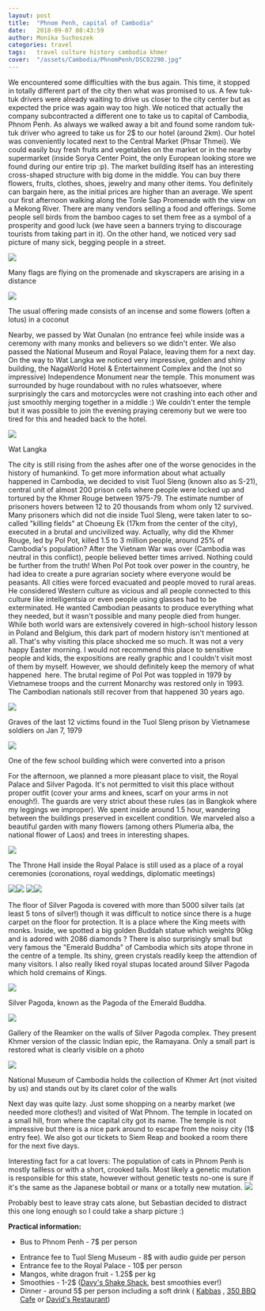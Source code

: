 ```yaml
---
layout: post
title:  "Phnom Penh, capital of Cambodia"
date:   2018-09-07 08:43:59
author: Monika Suchoszek
categories: travel
tags:	travel culture history cambodia khmer
cover:  "/assets/Cambodia/PhnomPenh/DSC02290.jpg"
---
```


We encountered some difficulties with the bus again. This time, it stopped in totally different part of the city then what was promised to us. A few tuk-tuk drivers were already waiting to drive us closer to the city center but as expected the price was again way too high. We noticed that actually the company subcontracted a different one to take us to capital of Cambodia, Phnom Penh. As always we walked away a bit and found some random tuk-tuk driver who agreed to take us for 2$ to our hotel (around 2km). Our hotel was conveniently located next to the Central Market (Phsar Thmei). We could easily buy fresh fruits and vegetables on the market or in the nearby supermarket (inside Sorya Center Point, the only European looking store we found during our entire trip :p). The market building itself has an interesting cross-shaped structure with big dome in the middle. You can buy there flowers, fruits, clothes, shoes, jewelry and many other items. You definitely can bargain here, as the initial prices are higher than an average. We spent our first afternoon walking along the Tonle Sap Promenade with the view on a Mekong River. There are many vendors selling a food and offerings. Some people sell birds from the bamboo cages to set them free as a symbol of a prosperity and good luck (we have seen a banners trying to discourage tourists from taking part in it). On the other hand, we noticed very sad picture of many sick, begging people in a street.

<img src="/assets/Cambodia/PhnomPenh/DSC02220.1.jpg">
<p class="caption">Many flags are flying on the promenade and skyscrapers are arising in a distance</p>
<img src="/assets/Cambodia/PhnomPenh/DSC02223.jpg">
<p class="caption">The usual offering made consists of an incense and some flowers (often a lotus) in a coconut</p>

Nearby, we passed by Wat Ounalan (no entrance fee) while inside was a ceremony with many monks and believers so we didn't enter. We also passed the National Museum and Royal Palace, leaving them for a next day. On the way to Wat Langka we noticed very impressive, golden and shiny building, the NagaWorld Hotel &amp; Entertainment Complex and the (not so impressive) Independence Monument near the temple. This monument was surrounded by huge roundabout with no rules whatsoever, where surprisingly the cars and motorcycles were not crashing into each other and just smoothly merging together in a middle :) We couldn't enter the temple but it was possible to join the evening praying ceremony but we were too tired for this and headed back to the hotel.

<img src="/assets/Cambodia/PhnomPenh/DSC02236.jpg">
<p class="caption">Wat Langka</p>

The city is still rising from the ashes after one of the worse genocides in the history of humankind. To get more information about what actually happened in Cambodia, we decided to visit Tuol Sleng (known also as S-21), central unit of almost 200 prison cells where people were locked up and tortured by the Khmer Rouge between 1975-79. The estimate number of prisoners hovers between 12 to 20 thousands from whom only 12 survived. Many prisoners which did not die inside Tuol Sleng, were taken later to so-called "killing fields" at Choeung Ek (17km from the center of the city), executed in a brutal and uncivilized way. Actually, why did the Khmer Rouge, led by Pol Pot, killed 1.5 to 3 million people, around 25% of Cambodia's population? After the Vietnam War was over (Cambodia was neutral in this conflict), people believed better times arrived. Nothing could be further from the truth! When Pol Pot took over power in the country, he had idea to create a pure agrarian society where everyone would be peasants. All cities were forced evacuated and people moved to rural areas. He considered Western culture as vicious and all people connected to this culture like intelligentsia or even people using glasses had to be exterminated. He wanted Cambodian peasants to produce everything what they needed, but it wasn't possible and many people died from hunger. While both world wars are extensively covered in high-school history lesson in Poland and Belgium, this dark part of modern history isn't mentioned at all. That's why visiting this place shocked me so much. It was not a very happy Easter morning. I would not recommend this place to sensitive people and kids, the expositions are really graphic and I couldn't visit most of them by myself. However, we should definitely keep the memory of what happened  here. The brutal regime of Pol Pot was toppled in 1979 by Vietnamese troops and the current Monarchy was restored only in 1993. The Cambodian nationals still recover from that happened 30 years ago.

<img src="/assets/Cambodia/PhnomPenh/DSC02243.jpg">
<p class="caption">Graves of the last 12 victims found in the Tuol Sleng prison by Vietnamese soldiers on Jan 7, 1979</p>
<img src="/assets/Cambodia/PhnomPenh/DSC02247.jpg">
<p class="caption">One of the few school building which were converted into a prison</p>

For the afternoon, we planned a more pleasant place to visit, the Royal Palace and Silver Pagoda. It's not permitted to visit this place without proper outfit (cover your arms and knees, scarf on your arms in not enough!). The guards are very strict about these rules (as in Bangkok where my leggings we improper). We spent inside around 1.5 hour, wandering between the buildings preserved in excellent condition. We marveled also a beautiful garden with many flowers (among others Plumeria alba, the national flower of Laos) and trees in interesting shapes.

<img src="/assets/Cambodia/PhnomPenh/DSC02290.jpg">
<p class="caption">The Throne Hall inside the Royal Palace is still used as a place of a royal ceremonies (coronations, royal weddings, diplomatic meetings)</p>
<img src="/assets/Cambodia/PhnomPenh/DSC02324-e1536745911256.jpg"><img src="/assets/Cambodia/PhnomPenh/DSC02284-e1536745786214.jpg">
<img src="/assets/Cambodia/PhnomPenh/IMG_20180401_164429271.jpg"><img src="/assets/Cambodia/PhnomPenh/DSC02302-e1536745795589.jpg">

The floor of Silver Pagoda is covered with more than 5000 silver tails (at least 5 tons of silver!) though it was difficult to notice since there is a huge carpet on the floor for protection. It is a place where the King meets with monks. Inside, we spotted a big golden Buddah statue which weights 90kg and is adored with 2086 diamonds ? There is also surprisingly small but very famous the "Emerald Buddha" of Cambodia which sits atope throne in the centre of a temple. Its shiny, green crystals readily keep the attendion of many visitors. I also really liked royal stupas located around Silver Pagoda which hold cremains of Kings.

<img src="/assets/Cambodia/PhnomPenh/DSC02313.jpg">
<p class="caption">Silver Pagoda, known as the Pagoda of the Emerald Buddha.</p>
<img src="/assets/Cambodia/PhnomPenh/DSC02307.jpg">
<p class="caption">Gallery of the Reamker on the walls of Silver Pagoda complex. They present Khmer version of the classic Indian epic, the Ramayana. Only a small part is restored what is clearly visible on a photo</p>
<img src="/assets/Cambodia/PhnomPenh/DSC02251.jpg">
<p class="caption">National Museum of Cambodia holds the collection of Khmer Art (not visited by us) and stands out by its claret color of the walls</p>

Next day was quite lazy. Just some shopping on a nearby market (we needed more clothes!) and visited of Wat Phnom. The temple in located on a small hill, from where the capital city got its name. The temple is not impressive but there is a nice park around to escape from the noisy city (1$ entry fee). We also got our tickets to Siem Reap and booked a room there for the next five days.

Interesting fact for a cat lovers: The population of cats in Phnom Penh is mostly tailless or with a short, crooked tails. Most likely a genetic mutation is responsible for this state, however without genetic tests no-one is sure if it's the same as the Japanese bobtail or manx or a totally new mutation.
<img src="/assets/Cambodia/PhnomPenh/DSC02401.jpg">
<p class="caption">Probably best to leave stray cats alone, but Sebastian decided to distract this one long enough so I could take a sharp picture :)</p>

__Practical information:__
  * Bus to Phnom Penh - 7$ per person</p>
  * Entrance fee to Tuol Sleng Museum - 8$ with audio guide per person
  * Entrance fee to the Royal Palace - 10$ per person
  * Mangos, white dragon fruit - 1.25$ per kg
  * Smoothies - 1-2$ (<a href="https://www.tripadvisor.com/Restaurant_Review-g293940-d8568725-Reviews-Davy_s_Shake_Shack-Phnom_Penh.html">Davy's Shake Shack</a>, best smoothies ever!)
  * Dinner - around 5$ per person including a soft drink ( <a href="https://www.tripadvisor.com/Restaurant_Review-g293940-d2372913-Reviews-Kabbas_Restaurant-Phnom_Penh.html">Kabbas</a> , <a href="https://www.tripadvisor.com/Restaurant_Review-g293940-d10226831-Reviews-350_BBQ_Cafe-Phnom_Penh.html">350 BBQ Cafe</a> or <a href="https://www.tripadvisor.com/Restaurant_Review-g293940-d3454214-Reviews-David_s_Restaurant_Handmade_Noodles-Phnom_Penh.html">David's Restaurant</a>)
